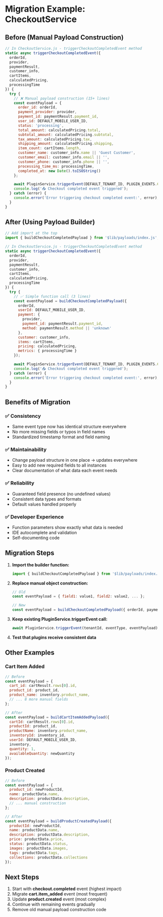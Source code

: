 # Migration Example: CheckoutService

## Before (Manual Payload Construction)

```javascript
// In CheckoutService.js - triggerCheckoutCompletedEvent method
static async triggerCheckoutCompletedEvent({
  orderId,
  provider,
  paymentResult,
  customer_info,
  cartItems,
  calculatedPricing,
  processingTime
}) {
  try {
    // ❌ Manual payload construction (15+ lines)
    const eventPayload = {
      order_id: orderId,
      payment_provider: provider,
      payment_id: paymentResult.payment_id,
      user_id: DEFAULT_MOBILE_USER_ID,
      status: 'processing',
      total_amount: calculatedPricing.total,
      subtotal_amount: calculatedPricing.subtotal,
      tax_amount: calculatedPricing.tax,
      shipping_amount: calculatedPricing.shipping,
      item_count: cartItems.length,
      customer_name: customer_info.name || 'Guest Customer',
      customer_email: customer_info.email || '',
      customer_phone: customer_info.phone || '',
      processing_time_ms: processingTime,
      completed_at: new Date().toISOString()
    };

    await PluginService.triggerEvent(DEFAULT_TENANT_ID, PLUGIN_EVENTS.CHECKOUT_COMPLETED, eventPayload);
    console.log('📤 Checkout completed event triggered');
  } catch (error) {
    console.error('Error triggering checkout completed event:', error);
  }
}
```

## After (Using Payload Builder)

```javascript
// Add import at the top
import { buildCheckoutCompletedPayload } from '$lib/payloads/index.js';

// In CheckoutService.js - triggerCheckoutCompletedEvent method
static async triggerCheckoutCompletedEvent({
  orderId,
  provider,
  paymentResult,
  customer_info,
  cartItems,
  calculatedPricing,
  processingTime
}) {
  try {
    // ✅ Simple function call (3 lines)
    const eventPayload = buildCheckoutCompletedPayload({
      orderId,
      userId: DEFAULT_MOBILE_USER_ID,
      payment: {
        provider,
        payment_id: paymentResult.payment_id,
        method: paymentResult.method || 'unknown'
      },
      customer: customer_info,
      items: cartItems,
      pricing: calculatedPricing,
      metrics: { processingTime }
    });

    await PluginService.triggerEvent(DEFAULT_TENANT_ID, PLUGIN_EVENTS.CHECKOUT_COMPLETED, eventPayload);
    console.log('📤 Checkout completed event triggered');
  } catch (error) {
    console.error('Error triggering checkout completed event:', error);
  }
}
```

## Benefits of Migration

### ✅ **Consistency**
- Same event type now has identical structure everywhere
- No more missing fields or typos in field names
- Standardized timestamp format and field naming

### ✅ **Maintainability**  
- Change payload structure in one place → updates everywhere
- Easy to add new required fields to all instances
- Clear documentation of what data each event needs

### ✅ **Reliability**
- Guaranteed field presence (no undefined values)
- Consistent data types and formats
- Default values handled properly

### ✅ **Developer Experience**
- Function parameters show exactly what data is needed
- IDE autocomplete and validation
- Self-documenting code

## Migration Steps

1. **Import the builder function:**
   ```javascript
   import { buildCheckoutCompletedPayload } from '$lib/payloads/index.js';
   ```

2. **Replace manual object construction:**
   ```javascript
   // Old
   const eventPayload = { field1: value1, field2: value2, ... };
   
   // New  
   const eventPayload = buildCheckoutCompletedPayload({ orderId, payment, ... });
   ```

3. **Keep existing PluginService.triggerEvent call:**
   ```javascript
   await PluginService.triggerEvent(tenantId, eventType, eventPayload);
   ```

4. **Test that plugins receive consistent data**

## Other Examples

### Cart Item Added
```javascript
// Before
const eventPayload = {
  cart_id: cartResult.rows[0].id,
  product_id: product_id,
  product_name: inventory.product_name,
  // ... 8 more manual fields
};

// After  
const eventPayload = buildCartItemAddedPayload({
  cartId: cartResult.rows[0].id,
  productId: product_id,
  productName: inventory.product_name,
  inventoryId: inventory_id,
  userId: DEFAULT_MOBILE_USER_ID,
  inventory,
  quantity: 1,
  availableQuantity: newQuantity
});
```

### Product Created
```javascript
// Before
const eventPayload = {
  product_id: newProductId,
  name: productData.name,
  description: productData.description,
  // ... manual construction
};

// After
const eventPayload = buildProductCreatedPayload({
  productId: newProductId,
  name: productData.name,
  description: productData.description,
  price: productData.price,
  status: productData.status,
  images: productData.images,
  tags: productData.tags,
  collections: productData.collections
});
```

## Next Steps

1. Start with **checkout.completed** event (highest impact)
2. Migrate **cart.item_added** event (most frequent)  
3. Update **product.created** event (most complex)
4. Continue with remaining events gradually
5. Remove old manual payload construction code